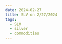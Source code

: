 ```yaml
---
date: 2024-02-27
title: SLV on 2/27/2024
tags: 
  - SLV
  - silver
  - commodities
---
```

<div class="post">
<snapshot-grid 
    :reports="['2024/02/26/CTA/silver', '2024/02/27/CTA/silver', '2024/02/27/MTP/SLV']"
    chart="2024/02/27/Chart/SLV"
/>
<p>

</p>
<p>

</p>
</div>
